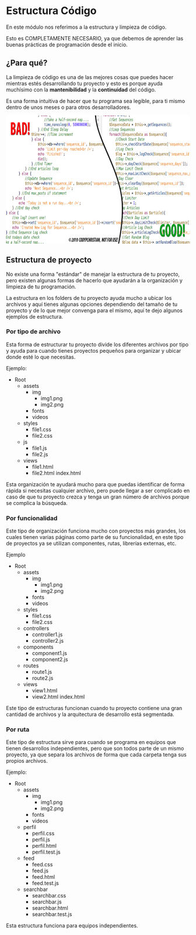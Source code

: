 # Estructura Código

En este módulo nos referimos a la estructura y limpieza de código.

Esto es COMPLETAMENTE NECESARIO, ya que debemos de aprender las buenas prácticas de programación desde el inicio.

## ¿Para qué?
La limpieza de código es una de las mejores cosas que puedes hacer mientras estés desarrollando tu proyecto y esto es porque ayuda muchísimo con la **mantenibilidad** y la **continuidad** del código.

Es una forma intuitiva de hacer que tu programa sea legible, para ti mismo dentro de unos meses o para otros desarrolladores.

<img src="../images/mantenbilidad.jpg" alt="mantenibilidad" height="350">

## Estructura de proyecto
No existe una forma "estándar" de manejar la estructura de tu proyecto, pero existen algunas formas de hacerlo que ayudarán a la organización y limpieza de tu programación.

La estructura en los folders de tu proyecto ayuda mucho a ubicar los archivos y aquí tienes algunas opciones dependiendo del tamaño de tu proyecto y de lo que mejor convenga para el mismo, aquí te dejo algunos ejemplos de estructura.

### Por tipo de archivo
Esta forma de estructurar tu proyecto divide los diferentes archivos por tipo y ayuda para cuando tienes proyectos pequeños para organizar y ubicar donde esté lo que necesitas.

Ejemplo:

- Root
    - assets
        - img
            - img1.png
            - img2.png
        - fonts
        - videos
    - styles
        - file1.css
        - file2.css
    - js
        - file1.js
        - file2.js
    - views
        - file1.html
        - file2.html
    index.html

Esta organización te ayudará mucho para que puedas identificar de forma rápida si necesitas cualquier archivo, pero puede llegar a ser complicado en caso de que tu proyecto crezca y tenga un gran número de archivos porque se complica la búsqueda.

### Por funcionalidad
Este tipo de organización funciona mucho con proyectos más grandes, los cuales tienen varias páginas como parte de su funcionalidad, en este tipo de proyectos ya se utilizan componentes, rutas, librerías externas, etc.

Ejemplo

- Root
    - assets
        - img
            - img1.png
            - img2.png
        - fonts
        - videos
    - styles
        - file1.css
        - file2.css
    - controllers
        - controller1.js
        - controller2.js
    - components
        - component1.js
        - component2.js
    - routes
        - route1.js
        - route2.js
    - views
        - view1.html
        - view2.html
    index.html

Este tipo de estructuras funcionan cuando tu proyecto contiene una gran cantidad de archivos y la arquitectura de desarrollo está segmentada.

### Por ruta
Este tipo de estructura sirve para cuando se programa en equipos que tienen desarrollos independientes, pero que son todos parte de un mismo proyecto, ya que separa los archivos de forma que cada carpeta tenga sus propios archivos.

Ejemplo:

- Root
    - assets
        - img
            - img1.png
            - img2.png
        - fonts
        - videos
    - perfil
        - perfil.css
        - perfil.js
        - perfil.html
        - perfil.test.js
    - feed
        - feed.css
        - feed.js
        - feed.html
        - feed.test.js
    - searchbar
        - searchbar.css
        - searchbar.js
        - searchbar.html
        - searchbar.test.js

Esta estructura funciona para equipos independientes.
